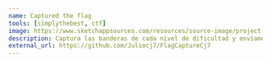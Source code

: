 ```yaml
---
name: Captured the flag
tools: [simplythebest, ctf]
image: https://www.sketchappsources.com/resources/source-image/project-neon-groove-music-ui.png
description: Captura las banderas de cada nivel de dificultad y envíamelas a través de WhatsApp, Telegram, Discord o Reddit ¡recibirás una gran recompensa por tu esfuerzo!
external_url: https://github.com/Juliocj7/FlagCaptureCj7
---
```

